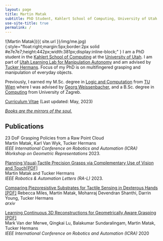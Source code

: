 ```yaml
---
layout: page
title: Martin Matak
subtitle: PhD Student, Kahlert School of Computing, University of Utah
use-site-title: true
permalink: /
---
```

![Martin Matak]({{ site.url }}/img/me.jpg){:style="float:right;margin:5px;border:2px solid #e7e7e7;height:442px;width:381px;display:inline-block;" }
I am a PhD student in the [Kahlert School of Computing](https://www.cs.utah.edu/) at the [University of Utah](https://www.utah.edu/). I am part of [Utah Learning Lab for Manipulation Autonomy](https://robot-learning.cs.utah.edu/home) and am advised by [Tucker Hermans](https://robot-learning.cs.utah.edu/thermans). Focus of my PhD is on multifingered grasping and manipulation of everyday objects.

Previously, I earned my M.Sc. degree in [Logic and Computation](https://logic-cs.at/master/) from [TU Wien](https://www.tuwien.at/en/) where I was advised by [Georg Weissenbacher](http://www.georg.weissenbacher.name/), and a B.Sc. degree in [Computing](https://www.fer.unizg.hr/en/study_programs/undergraduate_study/computing) from University of Zagreb. 

[Curriculum Vitae](https://github.com/martinmatak/martinmatak.github.io/raw/master/download/martin_matak-cv.pdf) (Last updated: May, 2023)

[*Books are the mirrors of the soul.*](https://www.goodreads.com/user/show/68373123-martin-matak)

## Publications
23 DoF Grasping Policies from a Raw Point Cloud <br />
Martin Matak, Karl Van Wyk, Tucker Hermans <br />
*IEEE International Conference on Robotics and Automation (ICRA) Workshop on Geometric Representations* 2023.

[Planning Visual-Tactile Precision Grasps via Complementary Use of Vision and Touch](https://ieeexplore.ieee.org/document/9996386)[[PDF]](https://arxiv.org/abs/2212.08604) <br />
Martin Matak and Tucker Hermans <br />
*IEEE Robotics & Automation Letters (RA-L)* 2023.


[Comparing Piezoresistive Substrates for Tactile Sensing in Dexterous Hands](https://sites.google.com/gcloud.utah.edu/piezoresistive-tactile-sensing/) [[PDF]](https://arxiv.org/abs/2011.06048)
Rebecca Miles, Martin Matak, Mohanraj Devendran Shanthi, Darrin Young, Tucker Hermans  
*arxiv*

[Learning Continuous 3D Reconstructions for Geometrically Aware Grasping](https://sites.google.com/view/reconstruction-grasp/home) [[PDF]](https://arxiv.org/abs/1910.00983)  
Mark Van der Merwe, Qingkai Lu, Balakumar Sundaralingam, Martin Matak, Tucker Hermans  
*IEEE International Conference on Robotics and Automation (ICRA)* 2020
